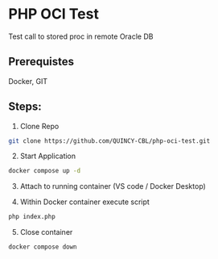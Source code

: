 # PHP OCI Test

Test call to stored proc in remote Oracle DB

## Prerequistes
Docker, GIT

## Steps:

1. Clone Repo
```bash
git clone https://github.com/QUINCY-CBL/php-oci-test.git
```

2. Start Application
```bash
docker compose up -d
```

3. Attach to running container (VS code / Docker Desktop)

4. Within Docker container execute script
```bash
php index.php
```

5. Close container
```bash
docker compose down
```
